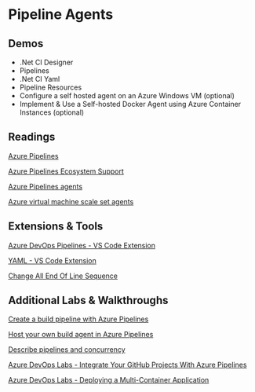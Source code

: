# Pipeline Agents

## Demos

-   .Net CI Designer
-   Pipelines
-   .Net CI Yaml
-   Pipeline Resources
-   Configure a self hosted agent on an Azure Windows VM (optional)
-   Implement & Use a Self-hosted Docker Agent using Azure Container Instances (optional)

## Readings

[Azure Pipelines](https://learn.microsoft.com/en-us/azure/devops/pipelines/get-started/key-pipelines-concepts?view=azure-devops)

[Azure Pipelines Ecosystem Support](https://learn.microsoft.com/en-us/azure/devops/pipelines/ecosystems/ecosystems?view=azure-devops)

[Azure Pipelines agents](https://learn.microsoft.com/en-us/azure/devops/pipelines/agents/agents?view=azure-devops&tabs=browser)

[Azure virtual machine scale set agents](https://learn.microsoft.com/en-us/azure/devops/pipelines/agents/scale-set-agents)

## Extensions & Tools

[Azure DevOps Pipelines - VS Code Extension](https://marketplace.visualstudio.com/items?itemName=ms-azure-devops.azure-pipelines)

[YAML - VS Code Extension](https://marketplace.visualstudio.com/items?itemName=redhat.vscode-yaml)

[Change All End Of Line Sequence](https://marketplace.visualstudio.com/items?itemName=vs-publisher-1448185.keyoti-changeallendoflinesequence)

## Additional Labs & Walkthroughs

[Create a build pipeline with Azure Pipelines](https://learn.microsoft.com/en-us/learn/modules/create-a-build-pipeline/)

[Host your own build agent in Azure Pipelines](https://learn.microsoft.com/en-us/learn/modules/host-build-agent/)

[Describe pipelines and concurrency](https://learn.microsoft.com/en-us/learn/modules/describe-pipelines-concurrency/)

[Azure DevOps Labs - Integrate Your GitHub Projects With Azure Pipelines](https://www.azuredevopslabs.com/labs/azuredevops/github-integration/)

[Azure DevOps Labs - Deploying a Multi-Container Application](https://azuredevopslabs.com/labs/vstsextend/kubernetes/)
